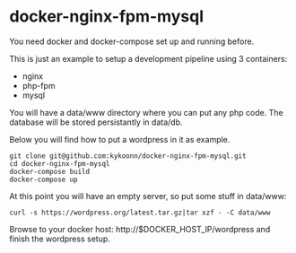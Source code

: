 # docker-nginx-fpm-mysql

You need docker and docker-compose set up and running before.

This is just an example to setup a development pipeline using 3 containers:
 - nginx
 - php-fpm
 - mysql

You will have a data/www directory where you can put any php code.
The database will be stored persistantly in data/db.

Below you will find how to put a wordpress in it as example.

    git clone git@github.com:kykoonn/docker-nginx-fpm-mysql.git 
    cd docker-nginx-fpm-mysql
    docker-compose build
    docker-compose up

At this point you will have an empty server, so put some stuff in data/www:

    curl -s https://wordpress.org/latest.tar.gz|tar xzf - -C data/www

Browse to your docker host: http://$DOCKER_HOST_IP/wordpress and finish the wordpress setup.
